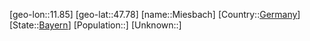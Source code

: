 ﻿---
location: [47.78,11.85]
type: City
tags:
- geo/City


SpocWebEntityId: 32470
isDeleted: false
confidential: public

---
[geo-lon::11.85]
[geo-lat::47.78]
[name::Miesbach]
[Country::[Germany](geo/Continent/Europe/Germany.md)]
[State::[Bayern](geo/Continent/Europe/Germany/Bayern.md)]
[Population::]
[Unknown::]

